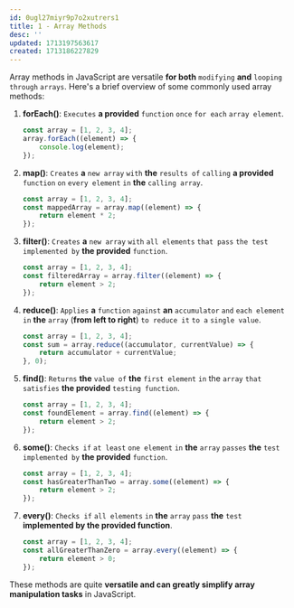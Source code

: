 ```yaml
---
id: 0ugl27miyr9p7o2xutrers1
title: 1 - Array Methods
desc: ''
updated: 1713197563617
created: 1713186227829
---
```


Array methods in JavaScript are versatile **for both** `modifying` **and** `looping through` `arrays`. Here's a brief overview of some commonly used array methods:

1. **forEach()**: `Executes` **a provided** `function` `once` `for each` `array element`.

   ```javascript
   const array = [1, 2, 3, 4];
   array.forEach((element) => {
       console.log(element);
   });
   ```

2. **map()**: `Creates` **a** `new array` `with` **the** `results of` `calling` **a provided** `function` `on` `every element` `in` **the** `calling array`.

   ```javascript
   const array = [1, 2, 3, 4];
   const mappedArray = array.map((element) => {
       return element * 2;
   });
   ```

3. **filter()**: `Creates` **a** `new array` `with` `all elements` `that pass` `the test` `implemented by` **the provided** `function`.

   ```javascript
   const array = [1, 2, 3, 4];
   const filteredArray = array.filter((element) => {
       return element > 2;
   });
   ```

4. **reduce()**: `Applies` **a** `function` `against` **an** `accumulator` `and` `each element` `in` **the** `array` (**from left to right**) `to reduce it` `to a` `single value`.

   ```javascript
   const array = [1, 2, 3, 4];
   const sum = array.reduce((accumulator, currentValue) => {
       return accumulator + currentValue;
   }, 0);
   ```

5. **find()**: `Returns` **the** `value of` **the** `first element` `in` the `array` `that satisfies` **the provided** `testing function`.

   ```javascript
   const array = [1, 2, 3, 4];
   const foundElement = array.find((element) => {
       return element > 2;
   });
   ```

6. **some()**: `Checks if` `at least` `one element` `in` **the** `array` `passes` **the** `test` `implemented by` **the provided** `function`.

   ```javascript
   const array = [1, 2, 3, 4];
   const hasGreaterThanTwo = array.some((element) => {
       return element > 2;
   });
   ```

7. **every()**: `Checks if` `all elements` `in` **the** `array` `pass` **the** `test` **implemented by the provided function**.

   ```javascript
   const array = [1, 2, 3, 4];
   const allGreaterThanZero = array.every((element) => {
       return element > 0;
   });
   ```

These methods are quite **versatile and can greatly simplify array manipulation tasks** in JavaScript.